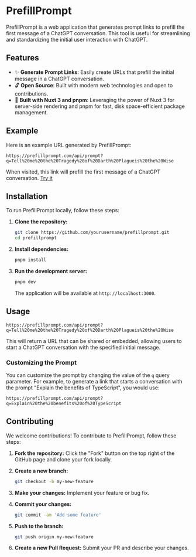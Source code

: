 # PrefillPrompt

PrefillPrompt is a web application that generates prompt links to prefill the first message of a ChatGPT conversation. This tool is useful for streamlining and standardizing the initial user interaction with ChatGPT.

## Features

- ✨ **Generate Prompt Links**: Easily create URLs that prefill the initial message in a ChatGPT conversation.
- 🔓 **Open Source**: Built with modern web technologies and open to contributions.
- 🚀 **Built with Nuxt 3 and pnpm**: Leveraging the power of Nuxt 3 for server-side rendering and pnpm for fast, disk space-efficient package management.

## Example

Here is an example URL generated by PrefillPrompt:
```
https://prefillprompt.com/api/prompt?q=Tell%20me%20the%20Tragedy%20of%20Darth%20Plagueis%20the%20Wise
```
When visited, this link will prefill the first message of a ChatGPT conversation.
[Try it](https://prefillprompt.com/api/prompt?q=Tell%20me%20the%20Tragedy%20of%20Darth%20Plagueis%20the%20Wise)

## Installation

To run PrefillPrompt locally, follow these steps:

1. **Clone the repository:**
   ```bash
   git clone https://github.com/yourusername/prefillprompt.git
   cd prefillprompt
   ```

2. **Install dependencies:**
   ```bash
   pnpm install
   ```

3. **Run the development server:**
   ```bash
   pnpm dev
   ```
   The application will be available at `http://localhost:3000`.

## Usage

```
https://prefillprompt.com/api/prompt?q=Tell%20me%20the%20Tragedy%20of%20Darth%20Plagueis%20the%20Wise
```

This will return a URL that can be shared or embedded, allowing users to start a ChatGPT conversation with the specified initial message.

### Customizing the Prompt

You can customize the prompt by changing the value of the `q` query parameter. For example, to generate a link that starts a conversation with the prompt "Explain the benefits of TypeScript", you would use:

```
https://prefillprompt.com/api/prompt?q=Explain%20the%20benefits%20of%20TypeScript
```

## Contributing

We welcome contributions! To contribute to PrefillPrompt, follow these steps:

1. **Fork the repository:**
   Click the "Fork" button on the top right of the GitHub page and clone your fork locally.

2. **Create a new branch:**
   ```bash
   git checkout -b my-new-feature
   ```

3. **Make your changes:**
   Implement your feature or bug fix.

4. **Commit your changes:**
   ```bash
   git commit -am 'Add some feature'
   ```

5. **Push to the branch:**
   ```bash
   git push origin my-new-feature
   ```

6. **Create a new Pull Request:**
   Submit your PR and describe your changes.
